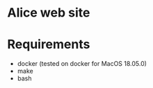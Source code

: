 Alice web site
==============

Requirements
============

 - docker (tested on docker for MacOS 18.05.0)
 - make
 - bash
